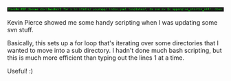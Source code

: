 ![Useful Bash Scripting](/img/697960-Picture%2014.png)

Kevin Pierce showed me some handy scripting when I was updating some svn stuff.

Basically, this sets up a for loop that's iterating over some directories that I
wanted to move into a sub directory. I hadn't done much bash scripting, but this
is much more efficient than typing out the lines 1 at a time.

Useful! :)

